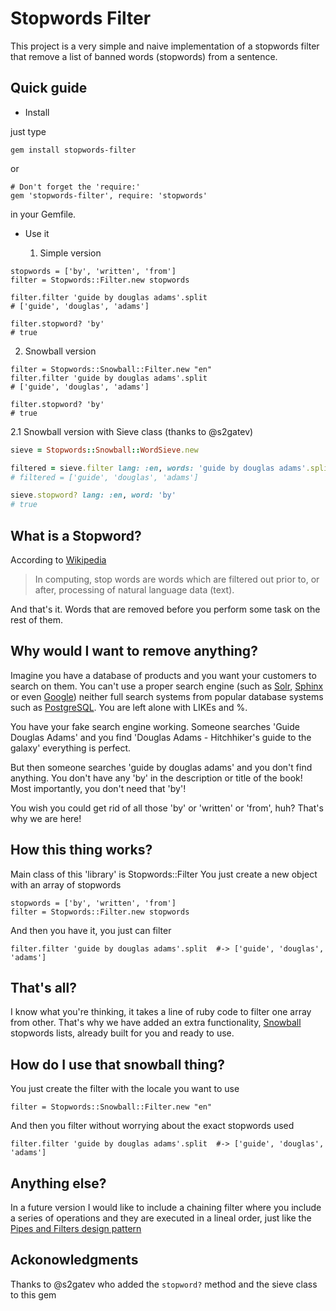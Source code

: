Stopwords Filter
================

This project is a very simple and naive implementation of a stopwords filter that remove a list of banned words (stopwords) from a sentence.

Quick guide
-----------

* Install

just type

```
gem install stopwords-filter
```

or

```
# Don't forget the 'require:'
gem 'stopwords-filter', require: 'stopwords'
```

in your Gemfile.

* Use it

  1. Simple version

```
stopwords = ['by', 'written', 'from']
filter = Stopwords::Filter.new stopwords

filter.filter 'guide by douglas adams'.split
# ['guide', 'douglas', 'adams']

filter.stopword? 'by'
# true
```

  2. Snowball version


```
filter = Stopwords::Snowball::Filter.new "en"
filter.filter 'guide by douglas adams'.split
# ['guide', 'douglas', 'adams']

filter.stopword? 'by'
# true
```

  2.1 Snowball version with Sieve class (thanks to @s2gatev)

```ruby
sieve = Stopwords::Snowball::WordSieve.new

filtered = sieve.filter lang: :en, words: 'guide by douglas adams'.split
# filtered = ['guide', 'douglas', 'adams']

sieve.stopword? lang: :en, word: 'by'
# true
```



What is a Stopword?
-------------------

According to [Wikipedia][wikipedia_stopwords]

> In computing, stop words are words which are filtered out prior to, or after, processing of natural language data (text).

And that's it. Words that are removed before you perform some task on the rest of them.

Why would I want to remove anything?
------------------------------------

Imagine you have a database of products and you want your customers to search on them. You can't use a proper search engine (such as [Solr][solr], [Sphinx][sphinx] or even [Google][google]) neither full search systems from popular database systems such as [PostgreSQL][postgre]. You are left alone with LIKEs and %.

You have your fake search engine working. Someone searches 'Guide Douglas Adams' and you find 'Douglas Adams - Hitchhiker's guide to the galaxy' everything is perfect.

But then someone searches 'guide by douglas adams' and you don't find anything. You don't have any 'by' in the description or title of the book! Most importantly, you don't need that 'by'!

You wish you could get rid of all those 'by' or 'written' or 'from', huh? That's why we are here!

How this thing works?
---------------------

Main class of this 'library' is Stopwords::Filter You just create a new object with an array of stopwords

```
stopwords = ['by', 'written', 'from']
filter = Stopwords::Filter.new stopwords
```

And then you have it, you just can filter

```
filter.filter 'guide by douglas adams'.split  #-> ['guide', 'douglas', 'adams']
```

That's all?
-----------

I know what you're thinking, it takes a line of ruby code to filter one array from other. That's why we have added an extra functionality, [Snowball][wikipedia_snowball] stopwords lists, already built for you and ready to use.

How do I use that snowball thing?
---------------------------------

You just create the filter with the locale you want to use

```
filter = Stopwords::Snowball::Filter.new "en"
```

And then you filter without worrying about the exact stopwords used

```
filter.filter 'guide by douglas adams'.split  #-> ['guide', 'douglas', 'adams']
```

Anything else?
--------------

In a future version I would like to include a chaining filter where you include a series of operations and they are executed in a lineal order, just like the [Pipes and Filters design pattern][wikipedia_pipes_filters]

Ackonowledgments
----------------

Thanks to @s2gatev who added the `stopword?` method and the sieve class to this gem

  [wikipedia_stopwords]: http://en.wikipedia.org/wiki/Stopword
  [solr]: https://github.com/sunspot/sunspot
  [sphinx]: https://github.com/freelancing-god/thinking-sphinx
  [google]: https://github.com/alexreisner/google_custom_search
  [postgre]: https://github.com/Casecommons/pg_search
  [wikipedia_snowball]: http://en.wikipedia.org/wiki/Snowball_programming_language
  [wikipedia_pipes_filters]: http://en.wikipedia.org/wiki/Pipes_and_filters

